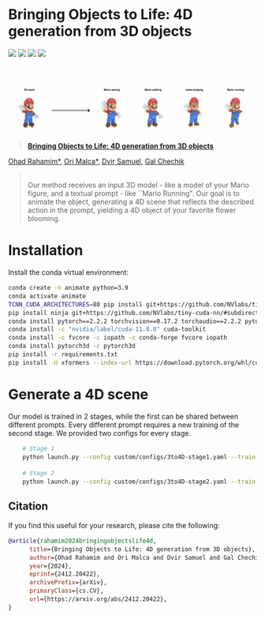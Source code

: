 # Bringing Objects to Life: 4D generation from 3D objects
<a href="https://3-to-4d.github.io/3-to-4d/"><img src="https://img.shields.io/badge/🌐%20Project-Website-blue"></a>
<a href="https://arxiv.org/abs/2412.20422"><img src="https://img.shields.io/badge/arXiv-2412.20422-b31b1b.svg?logo=arXiv"></a>
<a href="https://huggingface.co/papers/2412.20422"><img src="https://img.shields.io/badge/🤗-Hugging%20Face-orange.svg"></a>
<a href="https://www.apache.org/licenses/LICENSE-2.0.txt"><img src="https://img.shields.io/badge/License-Apache-yellow"></a>
<!-- Official implementation. -->
<br>
<p align="center" style="display: flex; justify-content: center; flex-wrap: nowrap; gap: 10px;">
    <figure style="text-align: center; margin: 1px;">
        <img src="repo_gifs/Mario.gif" style="max-height: 100%; width: auto; height: auto;">
    </figure>
</p>

> <a href="https://3-to-4d.github.io/3-to-4d/">**Bringing Objects to Life: 4D generation from 3D objects**</a>
>
<a href="https://ohadrahamim.github.io/">Ohad Rahamim*</a>,
<a href="https://github.com/Orimalca">Ori Malca*</a>,
<a href="https://chechiklab.biu.ac.il/~dvirsamuel/">Dvir Samuel</a>,
<a href="https://chechiklab.biu.ac.il/~gal/">Gal Chechik</a>
><br>
>  Our method receives an input 3D model - like a model of your Mario figure, and a textual prompt - like ``Mario Running". Our goal is to animate the object, generating a 4D scene that reflects the described action in the prompt, yielding a 4D object of your favorite flower blooming. 
</p>

# Installation
Install the conda virtual environment:
```bash
conda create -n animate python=3.9
conda activate animate
TCNN_CUDA_ARCHITECTURES=80 pip install git+https://github.com/NVlabs/tiny-cuda-nn/#subdirectory=bindings/torch # for A100
pip install ninja git+https://github.com/NVlabs/tiny-cuda-nn/#subdirectory=bindings/torch
conda install pytorch==2.2.2 torchvision==0.17.2 torchaudio==2.2.2 pytorch-cuda=11.8 -c pytorch -c nvidia
conda install -c "nvidia/label/cuda-11.8.0" cuda-toolkit
conda install -c fvcore -c iopath -c conda-forge fvcore iopath
conda install pytorch3d -c pytorch3d
pip install -r requirements.txt
pip install -U xformers --index-url https://download.pytorch.org/whl/cu118
```

# Generate a 4D scene
Our model is trained in 2 stages, while the first can be shared between different prompts.
Every different prompt requires a new training of the second stage.
We provided two configs for every stage.

```sh
    # Stage 1
    python launch.py --config custom/configs/3to4D-stage1.yaml --train --gpu 1 exp_root_dir=outputs seed=0 data.image.object_path=\path\to\your\mesh.obj system.prompt_processor.prompt="your desiered action"
    
    # Stage 2
    python launch.py --config custom/configs/3to4D-stage2.yaml --train --gpu 1 exp_root_dir=outputs seed=0 data.image.object_path=\path\to\your\mesh.obj system.prompt_processor.obj_token_clip_idx=\the\word\location\in\the\prompt system.prompt_processor.prompt="your desiered action"
```

## Citation
If you find this useful for your research, please cite the following:
```bibtex
@article{rahamim2024bringingobjectslife4d,
      title={Bringing Objects to Life: 4D generation from 3D objects}, 
      author={Ohad Rahamim and Ori Malca and Dvir Samuel and Gal Chechik},
      year={2024},
      eprint={2412.20422},
      archivePrefix={arXiv},
      primaryClass={cs.CV},
      url={https://arxiv.org/abs/2412.20422}, 
}
```
